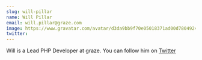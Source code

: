 ```yaml
---
slug: will-pillar
name: Will Pillar
email: will.pillar@graze.com
image: https://www.gravatar.com/avatar/d3da9bb9f70e05018371ad00d7804924?s=250&d=mm&r=x
twitter: 
---
```


Will is a Lead PHP Developer at graze. You can follow him on <a href="https://twitter.com/willpillar">Twitter</a>
